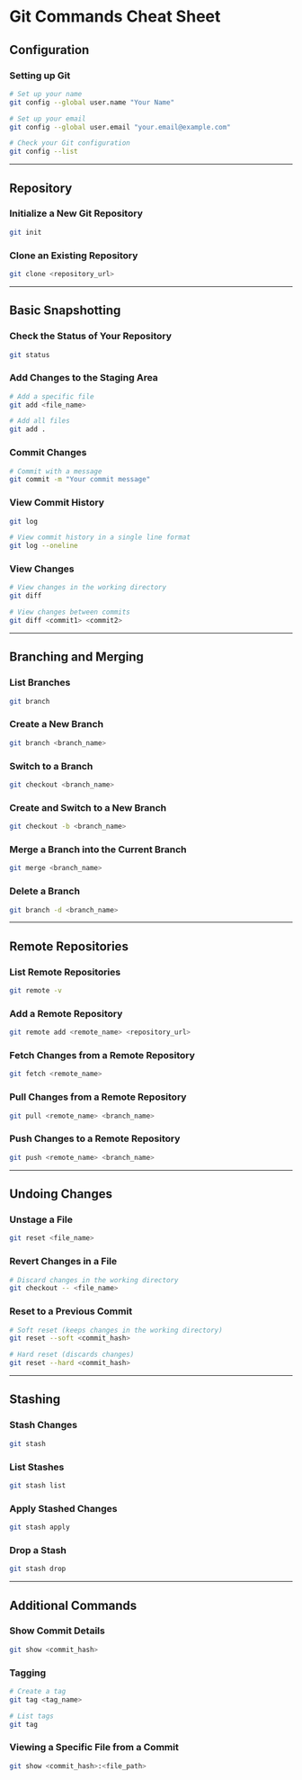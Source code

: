 # Git Commands Cheat Sheet

## Configuration

### Setting up Git

```bash
# Set up your name
git config --global user.name "Your Name"

# Set up your email
git config --global user.email "your.email@example.com"

# Check your Git configuration
git config --list
```

---

## Repository

### Initialize a New Git Repository

```bash
git init
```

### Clone an Existing Repository

```bash
git clone <repository_url>
```

---

## Basic Snapshotting

### Check the Status of Your Repository

```bash
git status
```

### Add Changes to the Staging Area

```bash
# Add a specific file
git add <file_name>

# Add all files
git add .
```

### Commit Changes

```bash
# Commit with a message
git commit -m "Your commit message"
```

### View Commit History

```bash
git log

# View commit history in a single line format
git log --oneline
```

### View Changes

```bash
# View changes in the working directory
git diff

# View changes between commits
git diff <commit1> <commit2>
```

---

## Branching and Merging

### List Branches

```bash
git branch
```

### Create a New Branch

```bash
git branch <branch_name>
```

### Switch to a Branch

```bash
git checkout <branch_name>
```

### Create and Switch to a New Branch

```bash
git checkout -b <branch_name>
```

### Merge a Branch into the Current Branch

```bash
git merge <branch_name>
```

### Delete a Branch

```bash
git branch -d <branch_name>
```

---

## Remote Repositories

### List Remote Repositories

```bash
git remote -v
```

### Add a Remote Repository

```bash
git remote add <remote_name> <repository_url>
```

### Fetch Changes from a Remote Repository

```bash
git fetch <remote_name>
```

### Pull Changes from a Remote Repository

```bash
git pull <remote_name> <branch_name>
```

### Push Changes to a Remote Repository

```bash
git push <remote_name> <branch_name>
```

---

## Undoing Changes

### Unstage a File

```bash
git reset <file_name>
```

### Revert Changes in a File

```bash
# Discard changes in the working directory
git checkout -- <file_name>
```

### Reset to a Previous Commit

```bash
# Soft reset (keeps changes in the working directory)
git reset --soft <commit_hash>

# Hard reset (discards changes)
git reset --hard <commit_hash>
```

---

## Stashing

### Stash Changes

```bash
git stash
```

### List Stashes

```bash
git stash list
```

### Apply Stashed Changes

```bash
git stash apply
```

### Drop a Stash

```bash
git stash drop
```

---

## Additional Commands

### Show Commit Details

```bash
git show <commit_hash>
```

### Tagging

```bash
# Create a tag
git tag <tag_name>

# List tags
git tag
```

### Viewing a Specific File from a Commit

```bash
git show <commit_hash>:<file_path>
```
